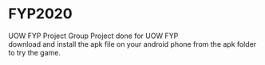 # FYP2020
UOW FYP Project
Group Project done for UOW FYP <br/>
download and install the apk file on your android phone from the apk folder to try the game.
